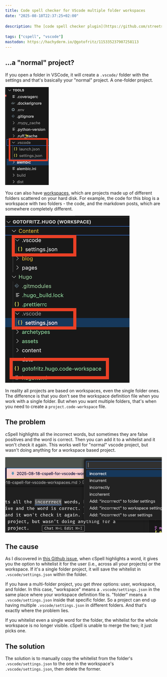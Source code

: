 ```yaml
---
title: Code spell checker for VScode multiple folder workspaces
date: "2025-08-18T22:37:25+02:00"

description: The [code spell checker plugin](https://github.com/streetsidesoftware/vscode-spell-checker/), formerly cspell, works well for "normal" vscode project, but wasn't doing anything for a workspace based project.

tags: ["cspell", "vscode"]
mastodon: https://hachyderm.io/@gotofritz/115335237907258113
---
```


## ...a "normal" project?

If you open a folder in VSCode, it will create a `.vscode/` folder with the settings and that's basically your "normal" project. A one-folder project.

![An example VScode single project, with a .vscode folder with settings](single-folder.png)

You can also have [workspaces](https://code.visualstudio.com/docs/editing/workspaces/workspaces), which are projects made up of different folders scattered on your hard disk. For example, the code for this blog is a workspace with two folders - the code, and the markdown posts, which are somewhere completely different.

![An example VScode project with a workspace file and two folders, with a .vscode folder inside each](./workspace.png)

In reality all projects are based on workspaces, even the single folder ones. The difference is that you don't see the workspace definition file when you work with a single folder. But when you want multiple folders, that's when you need to create a `project.code-workspace` file.

## The problem

cSpell highlights all the incorrect words, but sometimes they are false positives and the word is correct. Then you can add it to a whitelist and it won't check it again. This works well for "normal" vscode project, but wasn't doing anything for a workspace based project.

![VS Code spell checker highlighting the misspelled word 'incorrrect' with three r's. The suggestion dropdown shows 'incorrect' along with other options like 'incurrent,' 'incorrectly,' and 'incoherent,' plus options to add the misspelling to folder, workspace, or user settings.](./inccorrect.png)

## The cause

As I discovered in [this Github issue](https://github.com/streetsidesoftware/vscode-spell-checker/issues/2945), when cSpell highlights a word, it gives you the option to whitelist it for the user (i.e., across all your projects) or the workspace. If it's a single folder project, it will save the whitelist in `.vscode/settings.json` within the folder.

If you have a multi-folder project, you get _three_ options: user, workspace, and folder. In this case, "workspace" means a `.vscode/settings.json` in the same place where your workspace definition file is. "folder" means a `.vscode/settings.json` inside that specific folder. So a project can end up having multiple `.vscode/settings.json` in different folders. And that's exactly where the problem lies.

If you whitelist even a single word for the folder, the whitelist for the whole workspace is no longer visible. cSpell is unable to merge the two; it just picks one.

## The solution

The solution is to manually copy the whitelist from the folder's `.vscode/settings.json` to the one in the workspace's `.vscode/settings.json`, then delete the former.
